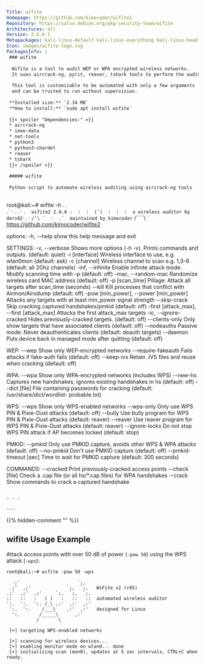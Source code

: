 ```yaml
---
Title: wifite
Homepage: https://github.com/kimocoder/wifite2
Repository: https://salsa.debian.org/pkg-security-team/wifite
Architectures: all
Version: 2.6.6-1
Metapackages: kali-linux-default kali-linux-everything kali-linux-headless kali-linux-large kali-linux-nethunter kali-tools-802-11 kali-tools-wireless 
Icon: images/wifite-logo.svg
PackagesInfo: |
 ### wifite
 
  Wifite is a tool to audit WEP or WPA encrypted wireless networks.
  It uses aircrack-ng, pyrit, reaver, tshark tools to perform the audit.
   
  This tool is customizable to be automated with only a few arguments
  and can be trusted to run without supervision.
 
 **Installed size:** `2.34 MB`  
 **How to install:** `sudo apt install wifite`  
 
 {{< spoiler "Dependencies:" >}}
 * aircrack-ng
 * ieee-data
 * net-tools
 * python3
 * python3-chardet
 * reaver
 * tshark
 {{< /spoiler >}}
 
 ##### wifite
 
 Python script to automate wireless auditing using aircrack-ng tools
 
 ```
 root@kali:~# wifite -h
    .               .    
  .´  ·  .     .  ·  `.  wifite2 2.6.6
  :  :  :  (¯)  :  :  :  a wireless auditor by derv82
  `.  ·  ` /¯\ ´  ·  .´  maintained by kimocoder
    `     /¯¯¯\     ´    https://github.com/kimocoder/wifite2
 
 options:
   -h, --help                                 show this help message and exit
 
 SETTINGS:
   -v, --verbose                              Shows more options (-h -v). Prints commands and outputs. (default:
                                              quiet)
   -i [interface]                             Wireless interface to use, e.g. wlan0mon (default: ask)
   -c [channel]                               Wireless channel to scan e.g. 1,3-6 (default: all 2Ghz channels)
   -inf, --infinite                           Enable infinite attack mode. Modify scanning time with -p (default:
                                              off)
   -mac, --random-mac                         Randomize wireless card MAC address (default: off)
   -p [scan_time]                             Pillage: Attack all targets after scan_time (seconds)
   --kill                                     Kill processes that conflict with Airmon/Airodump (default: off)
   -pow [min_power], --power [min_power]      Attacks any targets with at least min_power signal strength
   --skip-crack                               Skip cracking captured handshakes/pmkid (default: off)
   -first [attack_max], --first [attack_max]  Attacks the first attack_max targets
   -ic, --ignore-cracked                      Hides previously-cracked targets. (default: off)
   --clients-only                             Only show targets that have associated clients (default: off)
   --nodeauths                                Passive mode: Never deauthenticates clients (default: deauth targets)
   --daemon                                   Puts device back in managed mode after quitting (default: off)
 
 WEP:
   --wep                                      Show only WEP-encrypted networks
   --require-fakeauth                         Fails attacks if fake-auth fails (default: off)
   --keep-ivs                                 Retain .IVS files and reuse when cracking (default: off)
 
 WPA:
   --wpa                                      Show only WPA-encrypted networks (includes WPS)
   --new-hs                                   Captures new handshakes, ignores existing handshakes in hs (default:
                                              off)
   --dict [file]                              File containing passwords for cracking (default: /usr/share/dict/wordlist-
                                              probable.txt)
 
 WPS:
   --wps                                      Show only WPS-enabled networks
   --wps-only                                 Only use WPS PIN & Pixie-Dust attacks (default:
                                              off)
   --bully                                    Use bully program for WPS PIN & Pixie-Dust attacks (default:
                                              reaver)
   --reaver                                   Use reaver program for WPS PIN & Pixie-Dust attacks (default:
                                              reaver)
   --ignore-locks                             Do not stop WPS PIN attack if AP becomes locked (default:
                                              stop)
 
 PMKID:
   --pmkid                                    Only use PMKID capture, avoids other WPS & WPA attacks (default:
                                              off)
   --no-pmkid                                 Don't use PMKID capture (default: off)
   --pmkid-timeout [sec]                      Time to wait for PMKID capture (default: 300 seconds)
 
 COMMANDS:
   --cracked                                  Print previously-cracked access points
   --check [file]                             Check a .cap file (or all hs/*.cap files) for WPA handshakes
   --crack                                    Show commands to crack a captured handshake
 ```
 
 - - -
 
---
```

{{% hidden-comment "<!--Do not edit anything above this line-->" %}}

## wifite Usage Example

Attack access points with over 50 dB of power (`-pow 50`) using the WPS attack (`-wps`):

```
root@kali:~# wifite -pow 50 -wps

  .;'                     `;,
 .;'  ,;'             `;,  `;,   WiFite v2 (r85)
.;'  ,;'  ,;'     `;,  `;,  `;,
::   ::   :   ( )   :   ::   ::  automated wireless auditor
':.  ':.  ':. /_\ ,:'  ,:'  ,:'
 ':.  ':.    /___\    ,:'  ,:'   designed for Linux
  ':.       /_____\      ,:'
           /       \

 [+] targeting WPS-enabled networks

 [+] scanning for wireless devices...
 [+] enabling monitor mode on wlan0... done
 [+] initializing scan (mon0), updates at 5 sec intervals, CTRL+C when ready.
```
